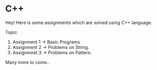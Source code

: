 # C++

Hey! Here is some assignments which are solved using C++ language.

Topic:

1. Assignment 1 -> Basic Programs
2. Assignment 2 -> Problems on String.
3. Assignmnet 3 -> Problems on Pattern.


Many more to come..
